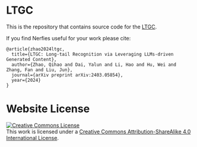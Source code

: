 # LTGC

This is the repository that contains source code for the [LTGC](https://ltgc.github.io).

If you find Nerfies useful for your work please cite:
```
@article{zhao2024ltgc,
  title={LTGC: Long-tail Recognition via Leveraging LLMs-driven Generated Content},
  author={Zhao, Qihao and Dai, Yalun and Li, Hao and Hu, Wei and Zhang, Fan and Liu, Jun},
  journal={arXiv preprint arXiv:2403.05854},
  year={2024}
}
```

# Website License
<a rel="license" href="http://creativecommons.org/licenses/by-sa/4.0/"><img alt="Creative Commons License" style="border-width:0" src="https://i.creativecommons.org/l/by-sa/4.0/88x31.png" /></a><br />This work is licensed under a <a rel="license" href="http://creativecommons.org/licenses/by-sa/4.0/">Creative Commons Attribution-ShareAlike 4.0 International License</a>.
